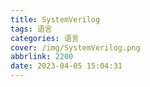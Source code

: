 ```yaml
---
title: SystemVerilog
tags: 语言
categories: 语言
cover: /img/SystemVerilog.png
abbrlink: 2200
date: 2023-04-05 15:04:31
---
```

